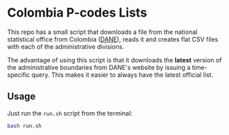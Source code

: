 Colombia P-codes Lists
======================

This repo has a small script that downloads a file from the national statistical office from Colombia ([DANE](http://www.dane.gov.co/Divipola/)), reads it and creates flat CSV files with each of the administrative divisions.

The advantage of using this script is that it downloads the **latest** version of the administrative boundaries from DANE's website by issuing a time-specific query. This makes it easier to always have the latest official list.


Usage
-----

Just run the `run.sh` script from the terminal:

```bash
bash run.sh
```